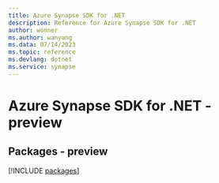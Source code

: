 ```yaml
---
title: Azure Synapse SDK for .NET
description: Reference for Azure Synapse SDK for .NET
author: wonner
ms.author: wanyang
ms.data: 07/14/2023
ms.topic: reference
ms.devlang: dotnet
ms.service: synapse
---
```

# Azure Synapse SDK for .NET - preview
## Packages - preview
[!INCLUDE [packages](synapse-index.md)]